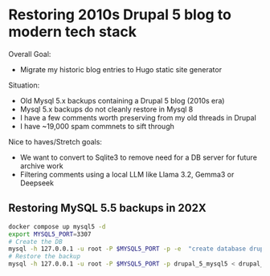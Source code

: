 # Restoring 2010s Drupal 5 blog to modern tech stack

Overall Goal:

- Migrate my historic blog entries to Hugo static site generator

Situation:

- Old Mysql 5.x backups containing a Drupal 5 blog (2010s era)
- Mysql 5.x backups do not cleanly restore in Mysql 8
- I have a few comments worth preserving from my old threads in Drupal
- I have ~19,000 spam commnets to sift through

Nice to haves/Stretch goals:

- We want to convert to Sqlite3 to remove need for a DB server for future archive work
- Filtering comments using a local LLM like Llama 3.2, Gemma3 or Deepseek

## Restoring MySQL 5.5 backups in 202X

```bash
docker compose up mysql5 -d
export MYSQL5_PORT=3307
# Create the DB
mysql -h 127.0.0.1 -u root -P $MYSQL5_PORT -p -e  "create database drupal_5_mysql5"
# Restore the backup
mysql -h 127.0.0.1 -u root -P $MYSQL5_PORT -p drupal_5_mysql5 < drupal_5_mysql5.mysql
```
